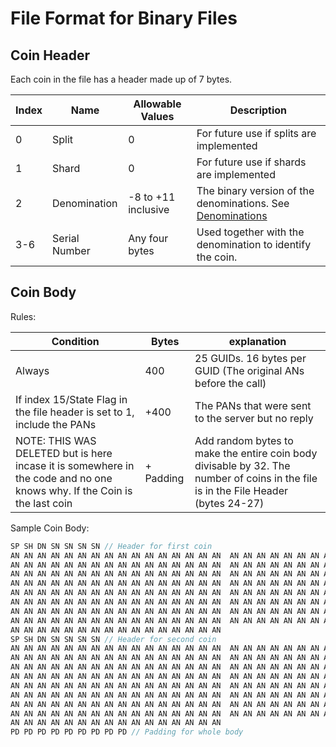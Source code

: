 # File Format for Binary Files

## Coin Header
Each coin in the file has a header made up of 7 bytes. 

Index | Name | Allowable Values | Description
---|---|---|---
0 | Split | 0 | For future use if splits are implemented
1 |Shard | 0 | For future use if shards are implemented
2 | Denomination | -8 to +11 inclusive | The binary version of the denominations. See [Denominations](denominations.md)
3-6 | Serial Number | Any four bytes | Used together with the denomination to identify the coin. 

## Coin Body

Rules:

Condition | Bytes | explanation
---|---|---
Always | 400  | 25 GUIDs. 16 bytes per GUID (The original ANs before the call)
If index 15/State Flag in the file header is set to 1, include the PANs | +400 | The PANs that were sent to the server but no reply
NOTE: THIS WAS DELETED but is here incase it is somewhere in the code and no one knows why. If the Coin is the last coin | + Padding  | Add random bytes to make the entire coin body divisable by 32. The number of coins in the file is in the File Header (bytes 24-27)

<!--
If Coin Type is NFT | +128 | Add 128 Fixed Bytes for the file's Title.
If Coin Type is NFT | +128 | Add 128 Fixed Bytes for the file's Meta Information.
If Coin Type is NFT | + The File Size | The Variable bytes of the file
-->


Sample Coin Body:
```c
SP SH DN SN SN SN SN // Header for first coin
AN AN AN AN AN AN AN AN AN AN AN AN AN AN AN AN  AN AN AN AN AN AN AN AN AN AN AN AN AN AN AN AN  AN AN AN AN AN AN AN AN AN AN AN AN AN AN AN AN   
AN AN AN AN AN AN AN AN AN AN AN AN AN AN AN AN  AN AN AN AN AN AN AN AN AN AN AN AN AN AN AN AN  AN AN AN AN AN AN AN AN AN AN AN AN AN AN AN AN  
AN AN AN AN AN AN AN AN AN AN AN AN AN AN AN AN  AN AN AN AN AN AN AN AN AN AN AN AN AN AN AN AN  AN AN AN AN AN AN AN AN AN AN AN AN AN AN AN AN  
AN AN AN AN AN AN AN AN AN AN AN AN AN AN AN AN  AN AN AN AN AN AN AN AN AN AN AN AN AN AN AN AN  AN AN AN AN AN AN AN AN AN AN AN AN AN AN AN AN  
AN AN AN AN AN AN AN AN AN AN AN AN AN AN AN AN  AN AN AN AN AN AN AN AN AN AN AN AN AN AN AN AN  AN AN AN AN AN AN AN AN AN AN AN AN AN AN AN AN  
AN AN AN AN AN AN AN AN AN AN AN AN AN AN AN AN  AN AN AN AN AN AN AN AN AN AN AN AN AN AN AN AN  AN AN AN AN AN AN AN AN AN AN AN AN AN AN AN AN  
AN AN AN AN AN AN AN AN AN AN AN AN AN AN AN AN  AN AN AN AN AN AN AN AN AN AN AN AN AN AN AN AN  AN AN AN AN AN AN AN AN AN AN AN AN AN AN AN AN  
AN AN AN AN AN AN AN AN AN AN AN AN AN AN AN AN  AN AN AN AN AN AN AN AN AN AN AN AN AN AN AN AN  AN AN AN AN AN AN AN AN AN AN AN AN AN AN AN AN  
AN AN AN AN AN AN AN AN AN AN AN AN AN AN AN AN
SP SH DN SN SN SN SN // Header for second coin
AN AN AN AN AN AN AN AN AN AN AN AN AN AN AN AN  AN AN AN AN AN AN AN AN AN AN AN AN AN AN AN AN  AN AN AN AN AN AN AN AN AN AN AN AN AN AN AN AN   
AN AN AN AN AN AN AN AN AN AN AN AN AN AN AN AN  AN AN AN AN AN AN AN AN AN AN AN AN AN AN AN AN  AN AN AN AN AN AN AN AN AN AN AN AN AN AN AN AN  
AN AN AN AN AN AN AN AN AN AN AN AN AN AN AN AN  AN AN AN AN AN AN AN AN AN AN AN AN AN AN AN AN  AN AN AN AN AN AN AN AN AN AN AN AN AN AN AN AN  
AN AN AN AN AN AN AN AN AN AN AN AN AN AN AN AN  AN AN AN AN AN AN AN AN AN AN AN AN AN AN AN AN  AN AN AN AN AN AN AN AN AN AN AN AN AN AN AN AN  
AN AN AN AN AN AN AN AN AN AN AN AN AN AN AN AN  AN AN AN AN AN AN AN AN AN AN AN AN AN AN AN AN  AN AN AN AN AN AN AN AN AN AN AN AN AN AN AN AN  
AN AN AN AN AN AN AN AN AN AN AN AN AN AN AN AN  AN AN AN AN AN AN AN AN AN AN AN AN AN AN AN AN  AN AN AN AN AN AN AN AN AN AN AN AN AN AN AN AN  
AN AN AN AN AN AN AN AN AN AN AN AN AN AN AN AN  AN AN AN AN AN AN AN AN AN AN AN AN AN AN AN AN  AN AN AN AN AN AN AN AN AN AN AN AN AN AN AN AN  
AN AN AN AN AN AN AN AN AN AN AN AN AN AN AN AN  AN AN AN AN AN AN AN AN AN AN AN AN AN AN AN AN  AN AN AN AN AN AN AN AN AN AN AN AN AN AN AN AN  
AN AN AN AN AN AN AN AN AN AN AN AN AN AN AN AN  
PD PD PD PD PD PD PD PD PD // Padding for whole body 
```
